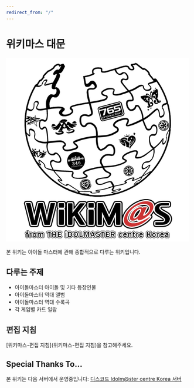 ```yaml
---
redirect_from: "/"
---
```



# 위키마스 대문

![logo](assets/logos/wikimas_v4.png)

본 위키는 아이돌 마스터에 관해 종합적으로 다루는 위키입니다.

## 다루는 주제

* 아이돌마스터 아이돌 및 기타 등장인물
* 아이돌마스터 역대 앨범
* 아이돌마스터 역대 수록곡
* 각 게임별 카드 일람

## 편집 지침

[위키마스-편집 지침](위키마스-편집 지침)을 참고해주세요.

## Special Thanks To...
본 위키는 다음 서버에서 운영중입니다: [디스코드 Idolm@ster centre Korea 서버](https://discord.gg/cCTSE3y)


